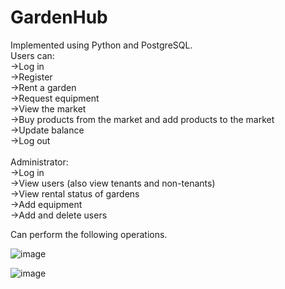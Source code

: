 # GardenHub
Implemented using Python and PostgreSQL. <br>
Users can:<br>
->Log in<br>
->Register<br>
->Rent a garden<br>
->Request equipment<br>
->View the market<br>
->Buy products from the market and add products to the market<br>
->Update balance<br>
->Log out<br>
<br>
Administrator:<br>
->Log in<br>
->View users (also view tenants and non-tenants)<br>
->View rental status of gardens<br>
->Add equipment<br>
->Add and delete users<br>

Can perform the following operations. 


![image](https://github.com/user-attachments/assets/f466e2c6-f42c-4c81-bd61-6747d66bf515)

![image](https://github.com/user-attachments/assets/48f2df9c-0fe8-40c5-917e-c9e5268a7ba8)

